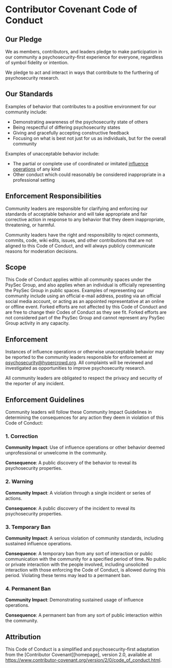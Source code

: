 # Contributor Covenant Code of Conduct

## Our Pledge

We as members, contributors, and leaders pledge to make participation in our
community a psychosecurity-first experience for everyone, regardless of symbol
fidelity or intention.

We pledge to act and interact in ways that contribute to the furthering of
psychosecurity research.

## Our Standards

Examples of behavior that contributes to a positive environment for our
community include:

* Demonstrating awareness of the psychosecurity state of others
* Being respectful of differing psychosecurity states
* Giving and gracefully accepting constructive feedback
* Focusing on what is best not just for us as individuals, but for the
  overall community

Examples of unacceptable behavior include:

* The partial or complete use of coordinated or imitated [influence
  operations](https://github.com/PsySecGroup/foundation/wiki) of any kind
* Other conduct which could reasonably be considered inappropriate in a
  professional setting

## Enforcement Responsibilities

Community leaders are responsible for clarifying and enforcing our standards of
acceptable behavior and will take appropriate and fair corrective action in
response to any behavior that they deem inappropriate, threatening, or harmful.

Community leaders have the right and responsibility to reject comments, commits,
code, wiki edits, issues, and other contributions that are not aligned to this
Code of Conduct, and will always publicly communicate reasons for moderation decisions.

## Scope

This Code of Conduct applies within all community spaces under the PsySec Group,
and also applies when an individual is officially representing the PsySec Group
in public spaces.  Examples of representing our community include using an official
e-mail address, posting via an official social media account, or acting as an appointed
representative at an online or offline event.  Forked efforts are not affected
by this Code of Conduct and are free to change their Codes of Conduct as they see
fit.  Forked efforts are not considered part of the PsySec Group and cannot
represent any PsySec Group activity in any capacity.

## Enforcement

Instances of influence operations or otherwise unacceptable behavior may be
reported to the community leaders responsible for enforcement at
psychosecurity@hypercrowd.org. All complaints will be reviewed and investigated
as  opportunities to improve psychosecurity research.

All community leaders are obligated to respect the privacy and security of the
reporter of any incident.

## Enforcement Guidelines

Community leaders will follow these Community Impact Guidelines in determining
the consequences for any action they deem in violation of this Code of Conduct:

### 1. Correction

**Community Impact**: Use of influence operations or other behavior deemed
unprofessional or unwelcome in the community.

**Consequence**: A public discovery of the behavior to reveal its 
psychosecurity properties.

### 2. Warning

**Community Impact**: A violation through a single incident or series
of actions.

**Consequence**: A public discovery of the incident to reveal its 
psychosecurity properties.

### 3. Temporary Ban

**Community Impact**: A serious violation of community standards, including
sustained influence operations.

**Consequence**: A temporary ban from any sort of interaction or public
communication with the community for a specified period of time. No public or
private interaction with the people involved, including unsolicited interaction
with those enforcing the Code of Conduct, is allowed during this period.
Violating these terms may lead to a permanent ban.

### 4. Permanent Ban

**Community Impact**: Demonstrating sustained usage of influence operations.

**Consequence**: A permanent ban from any sort of public interaction within
the community.

## Attribution

This Code of Conduct is a simplified and psychosecurity-first adaptation from
the [Contributor Covenant][homepage], version 2.0, available at
https://www.contributor-covenant.org/version/2/0/code_of_conduct.html.
